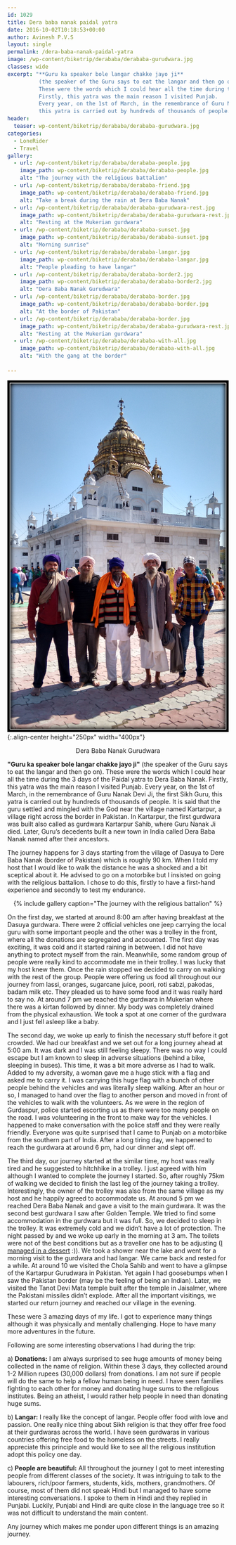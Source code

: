 ```yaml
---
id: 1029
title: Dera baba nanak paidal yatra
date: 2016-10-02T10:18:53+00:00
author: Avinesh P.V.S
layout: single
permalink: /dera-baba-nanak-paidal-yatra
image: /wp-content/biketrip/derababa/derababa-gurudwara.jpg
classes: wide
excerpt: "**Guru ka speaker bole langar chakke jayo ji** 
          (the speaker of the Guru says to eat the langar and then go on). 
          These were the words which I could hear all the time during the 3 days of the Paidal yatra to Dera Baba Nanak.
          Firstly, this yatra was the main reason I visited Punjab.
          Every year, on the 1st of March, in the remembrance of Guru Nanak Devi Ji, the first Sikh Guru, 
          this yatra is carried out by hundreds of thousands of people. "
header:
  teaser: wp-content/biketrip/derababa/derababa-gurudwara.jpg
categories:
  - LoneRider
  - Travel
gallery:
  - url: /wp-content/biketrip/derababa/derababa-people.jpg
    image_path: wp-content/biketrip/derababa/derababa-people.jpg
    alt: "The journey with the religious battalion"
  - url: /wp-content/biketrip/derababa/derababa-friend.jpg
    image_path: wp-content/biketrip/derababa/derababa-friend.jpg
    alt: "Take a break during the rain at Dera Baba Nanak"
  - url: /wp-content/biketrip/derababa/derababa-gurudwara-rest.jpg
    image_path: wp-content/biketrip/derababa/derababa-gurudwara-rest.jpg
    alt: "Resting at the Mukerian gurdwara"
  - url: /wp-content/biketrip/derababa/derababa-sunset.jpg
    image_path: wp-content/biketrip/derababa/derababa-sunset.jpg
    alt: "Morning sunrise"
  - url: /wp-content/biketrip/derababa/derababa-langar.jpg
    image_path: wp-content/biketrip/derababa/derababa-langar.jpg
    alt: "People pleading to have langar"
  - url: /wp-content/biketrip/derababa/derababa-border2.jpg
    image_path: wp-content/biketrip/derababa/derababa-border2.jpg
    alt: "Dera Baba Nanak Gurudwara"
  - url: /wp-content/biketrip/derababa/derababa-border.jpg
    image_path: wp-content/biketrip/derababa/derababa-border.jpg
    alt: "At the border of Pakistan"
  - url: /wp-content/biketrip/derababa/derababa-border.jpg
    image_path: wp-content/biketrip/derababa/derababa-gurudwara-rest.jpg
    alt: "Resting at the Mukerian gurdwara"
  - url: /wp-content/biketrip/derababa/derababa-with-all.jpg
    image_path: wp-content/biketrip/derababa/derababa-with-all.jpg
    alt: "With the gang at the border"
    
---
```

![image-center](/wp-content/biketrip/derababa/derababa-gurudwara.jpg){:.align-center height="250px" width="400px"}
 
  <p align="center">
    Dera Baba Nanak Gurudwara
  </p>

**"Guru ka speaker bole langar chakke jayo ji"** 
(the speaker of the Guru says to eat the langar and then go on). 
These were the words which I could hear all the time during the 3 days of the Paidal yatra to Dera Baba Nanak.
Firstly, this yatra was the main reason I visited Punjab.
Every year, on the 1st of March, in the remembrance of Guru Nanak Devi Ji, the first Sikh Guru, 
this yatra is carried out by hundreds of thousands of people. 
It is said that the guru settled and mingled with the God near the village named Kartarpur,
 a village right across the border in Pakistan. 
 In Kartarpur, the first gurdwara was built also called as gurdwara Kartarpur Sahib,
 where Guru Nanak Ji died. 
 Later, Guru’s decedents built a new town in India called Dera Baba Nanak named after their ancestors. 

The journey happens for 3 days starting from the village of Dasuya to Dere Baba Nanak (border of Pakistan) 
which is roughly 90 km. 
When I told my host that I would like to walk the distance he was a shocked and a bit sceptical about it. 
He advised to go on a motorbike but I insisted on going with the religious battalion. 
I chose to do this, firstly to have a first-hand experience and secondly to test my endurance. 

<p align="center">
{% include gallery caption="The journey with the religious battalion" %}
</p>

On the first day, we started at around 8:00 am after having breakfast at the Dasuya gurdwara. 
There were 2 official vehicles one jeep carrying the local guru with some important people and 
the other was a trolley in the front, where all the donations are segregated and accounted. 
The first day was exciting, it was cold and it started raining in between. 
I did not have anything to protect myself from the rain. 
Meanwhile, some random group of people were really kind to accommodate me in their trolley. 
I was lucky that my host knew them. Once the rain stopped we decided to carry on walking 
with the rest of the group. People were offering us food all throughout our journey from lassi,
 oranges, sugarcane juice, poori, roti sabzi, pakodas, badam milk etc. 
 They pleaded us to have some food and it was really hard to say no. 
 At around 7 pm we reached the gurdwara in Mukerian where there was a kirtan followed by dinner. 
 My body was completely drained from the physical exhaustion. We took a spot at one corner of the gurdwara 
 and I just fell asleep like a baby. 

The second day, we woke up early to finish the necessary stuff before it got crowded. We had our breakfast and we set out for a long journey ahead at 5:00 am. It was dark and I was still feeling sleepy. There was no way I could escape but I am known to sleep in adverse situations (behind a bike, sleeping in buses). This time, it was a bit more adverse as I had to walk. Added to my adversity, a woman gave me a huge stick with a flag and asked me to carry it. I was carrying this huge flag with a bunch of other people behind the vehicles and was literally sleep walking. After an hour or so, I managed to hand over the flag to another person and moved in front of the vehicles to walk with the volunteers. As we were in the region of Gurdaspur, police started escorting us as there were too many people on the road. I was volunteering in the front to make way for the vehicles. I happened to make conversation with the police staff and they were really friendly. Everyone was quite surprised that I came to Punjab on a motorbike from the southern part of India. After a long tiring day, we happened to reach the gurdwara at around 6 pm, had our dinner and slept off. 

The third day, our journey started at the similar time, my host was really tired and he suggested to hitchhike in a trolley.
I just agreed with him although I wanted to complete the journey I started. 
So, after roughly 75km of walking we decided to finish the last leg of the journey taking a trolley. 
Interestingly, the owner of the trolley was also from the same village as my host and he happily agreed to accommodate us. 
At around 5 pm we reached Dera Baba Nanak and gave a visit to the main gurdwara. 
It was the second best gurdwara I saw after Golden Temple. 
We tried to find some accommodation in the gurdwara but it was full. 
So, we decided to sleep in the trolley. 
It was extremely cold and we didn’t have a lot of protection. The night passed by and we woke up early in the morning at 3 am. 
The toilets were not of the best conditions but as a traveller one has to be adjusting ([I managed in a dessert](/lonerider-expecting-the-unexpected) :)). 
We took a shower near the lake and went for a morning visit to the gurdwara and had langar. 
We came back and rested for a while. 
At around 10 we visited the Chola Sahib and went to have a glimpse of the Kartarpur Gurudwara in Pakistan. 
Yet again I had goosebumps when I saw the Pakistan border (may be the feeling of being an Indian). 
Later, we visited the Tanot Devi Mata temple built after the temple in Jaisalmer, where the Pakistani missiles didn’t explode.
After all the important visitings, we started our return journey and reached our village in the evening. 


These were 3 amazing days of my life. 
I got to experience many things although it was physically and mentally challenging. 
Hope to have many more adventures in the future.

Following are some interesting observations I had during the trip:

a) **Donations:** I am always surprised to see huge amounts of money being collected in the name of religion. 
Within these 3 days, they collected around 1-2 Million rupees (30,000 dollars) from donations. 
I am not sure if people will do the same to help a fellow human being in need. 
I have seen families fighting to each other for money and donating huge sums to the religious institutes. 
Being an atheist, I would rather help people in need than donating huge sums.

b) **Langar:** I really like the concept of langar. People offer food with love and passion. 
One really nice thing about Sikh religion is that they offer free food at their gurdwaras across the world. 
I have seen gurdwaras in various countries offering free food to the homeless on the streets. 
I really appreciate this principle and would like to see all the religious institution adopt this 
policy one day.

c) **People are beautiful:** All throughout the journey I got to meet interesting people from 
different classes of the society. It was intriguing to talk to the labourers, rich/poor farmers, 
students, kids, mothers, grandmothers. Of course, most of them did not speak Hindi but I managed 
to have some interesting conversations. I spoke to them in Hindi and they replied in Punjabi. 
Luckily, Punjabi and Hindi are quite close in the language tree so it was not difficult to understand
 the main content. 

Any journey which makes me ponder upon different things is an amazing journey.